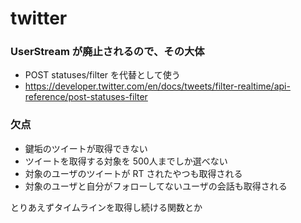# twitter

### UserStream が廃止されるので、その大体

* POST statuses/filter を代替として使う
* https://developer.twitter.com/en/docs/tweets/filter-realtime/api-reference/post-statuses-filter


### 欠点
* 鍵垢のツイートが取得できない
* ツイートを取得する対象を 500人までしか選べない
* 対象のユーザのツイートが RT されたやつも取得される
* 対象のユーザと自分がフォローしてないユーザの会話も取得される


とりあえずタイムラインを取得し続ける関数とか
